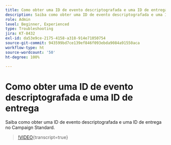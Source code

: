 ```yaml
---
title: Como obter uma ID de evento descriptografada e uma ID de entrega
description: Saiba como obter uma ID de evento descriptografada e uma ID de entrega no Campaign Standard.
role: Admin
level: Beginner, Experienced
type: Troubleshooting
jira: KT-8432
exl-id: da53e9ce-2175-4158-a318-914e71050754
source-git-commit: 943599bd7ce139ef846f093ebda9084a91550aca
workflow-type: ht
source-wordcount: '50'
ht-degree: 100%

---
```


# Como obter uma ID de evento descriptografada e uma ID de entrega

Saiba como obter uma ID de evento descriptografada e uma ID de entrega no Campaign Standard.

>[!VIDEO](https://video.tv.adobe.com/v/335989?learn=on){transcript=true}
